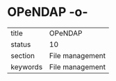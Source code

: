 # OPeNDAP -o-


|          |                 |
| -------- | --------------- |
| title    | OPeNDAP         | 
| status   | 10              |
| section  | File management |
| keywords | File management |




